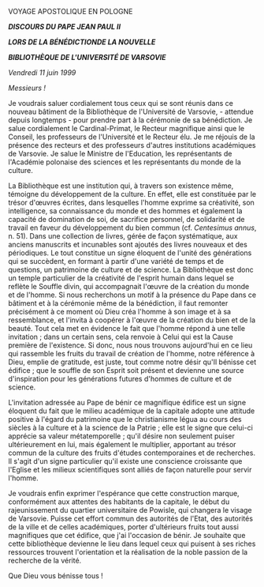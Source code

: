 VOYAGE APOSTOLIQUE EN POLOGNE

***DISCOURS DU PAPE JEAN PAUL II***

***LORS DE LA BÉNÉDICTIONDE LA NOUVELLE***

***BIBLIOTHÈQUE DE L'UNIVERSITÉ DE VARSOVIE***

*Vendredi 11 juin 1999*

*Messieurs !*

Je voudrais saluer cordialement tous ceux qui se sont réunis dans ce nouveau bâtiment de la Bibliothèque de l'Université de Varsovie, - attendue depuis longtemps - pour prendre part à la cérémonie de sa bénédiction. Je salue cordialement le Cardinal-Primat, le Recteur magnifique ainsi que le Conseil, les professeurs de l'Université et le Recteur élu. Je me réjouis de la présence des recteurs et des professeurs d'autres institutions académiques de Varsovie. Je salue le Ministre de l'Education, les représentants de l'Académie polonaise des sciences et les représentants du monde de la culture.

La Bibliothèque est une institution qui, à travers son existence même, témoigne du développement de la culture. En effet, elle est constituée par le trésor d'œuvres écrites, dans lesquelles l'homme exprime sa créativité, son intelligence, sa connaissance du monde et des hommes et également la capacité de domination de soi, de sacrifice personnel, de solidarité et de travail en faveur du développement du bien commun (cf. *Centesimus annus*, n. 51). Dans une collection de livres, gérée de façon systématique, aux anciens manuscrits et incunables sont ajoutés des livres nouveaux et des périodiques. Le tout constitue un signe éloquent de l'unité des générations qui se succèdent, en formant à partir d'une variété de temps et de questions, un patrimoine de culture et de science. La Bibliothèque est donc un temple particulier de la créativité de l'esprit humain dans lequel se reflète le Souffle divin, qui accompagnait l'œuvre de la création du monde et de l'homme. Si nous recherchons un motif à la présence du Pape dans ce bâtiment et à la cérémonie même de la bénédiction, il faut remonter précisément à ce moment où Dieu créa l'homme à son image et à sa ressemblance, et l'invita à coopérer à l'œuvre de la création du bien et de la beauté. Tout cela met en évidence le fait que l'homme répond à une telle invitation ; dans un certain sens, cela renvoie à Celui qui est la Cause première de l'existence. Si donc, nous nous trouvons aujourd'hui en ce lieu qui rassemble les fruits du travail de création de l'homme, notre référence à Dieu, emplie de gratitude, est juste, tout comme notre désir qu'Il bénisse cet édifice ; que le souffle de son Esprit soit présent et devienne une source d'inspiration pour les générations futures d'hommes de culture et de science.

L'invitation adressée au Pape de bénir ce magnifique édifice est un signe éloquent du fait que le milieu académique de la capitale adopte une attitude positive à l'égard du patrimoine que le christianisme légua au cours des siècles à la culture et à la science de la Patrie ; elle est le signe que celui-ci apprécie sa valeur métatemporelle ; qu'il désire non seulement puiser ultérieurement en lui, mais également le multiplier, apportant au trésor commun de la culture des fruits d'études contemporaines et de recherches. Il s'agit d'un signe particulier qu'il existe une conscience croissante que l'Eglise et les milieux scientifiques sont alliés de façon naturelle pour servir l'homme.

Je voudrais enfin exprimer l'espérance que cette construction marque, conformément aux attentes des habitants de la capitale, le début du rajeunissement du quartier universitaire de Powisle, qui changera le visage de Varsovie. Puisse cet effort commun des autorités de l'Etat, des autorités de la ville et de celles académiques, porter d'ultérieurs fruits tout aussi magnifiques que cet édifice, que j'ai l'occasion de bénir. Je souhaite que cette bibliothèque devienne le lieu dans lequel ceux qui puisent à ses riches ressources trouvent l'orientation et la réalisation de la noble passion de la recherche de la vérité.

Que Dieu vous bénisse tous !